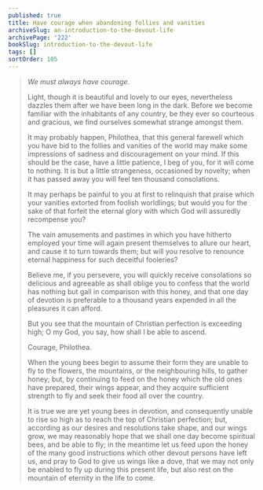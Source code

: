 ```yaml
---
published: true
title: Have courage when abandoning follies and vanities
archiveSlug: an-introduction-to-the-devout-life
archivePage: '222'
bookSlug: introduction-to-the-devout-life
tags: []
sortOrder: 105
---
```


> *We must always have courage.*
>
> Light, though it is beautiful and lovely to our eyes, nevertheless dazzles them after we have been long in the dark. Before we become familiar with the inhabitants of any country, be they ever so courteous and gracious, we find ourselves somewhat strange amongst them.
>
> It may probably happen, Philothea, that this general farewell which you have bid to the follies and vanities of the world may make some impressions of sadness and discouragement on your mind. If this should be the case, have a little patience, I beg of you, for it will come to nothing. It is but a little strangeness, occasioned by novelty; when it has passed away you will feel ten thousand consolations.
>
> It may perhaps be painful to you at first to relinquish that praise which your vanities extorted from foolish worldlings; but would you for the sake of that forfeit the eternal glory with which God will assuredly recompense you?
>
> The vain amusements and pastimes in which you have hitherto employed your time will again present themselves to allure our heart, and cause it to turn towards them; but will you resolve to renounce eternal happiness for such deceitful fooleries?
>
> Believe me, if you persevere, you will quickly receive consolations so delicious and agreeable as shall oblige you to confess that the world has nothing but gall in comparison with this honey, and that one day of devotion is preferable to a thousand years expended in all the pleasures it can afford.
>
> But you see that the mountain of Christian perfection is exceeding high; O my God, you say, how shall I be able to ascend.
>
> Courage, Philothea.
>
> When the young bees begin to assume their form they are unable to fly to the flowers, the mountains, or the neighbouring hills, to gather honey; but, by continuing to feed on the honey which the old ones have prepared, their wings appear, and they acquire sufficient strength to fly and seek their food all over the country.
>
> It is true we are yet young bees in devotion, and consequently unable to rise so high as to reach the top of Christian perfection; but, according as our desires and resolutions take shape, and our wings grow, we may reasonably hope that we shall one day become spiritual bees, and be able to fly; in the meantime let us feed upon the honey of the many good instructions which other devout persons have left us, and pray to God to give us wings like a dove, that we may not only be enabled to fly up during this present life, but also rest on the mountain of eternity in the life to come.

